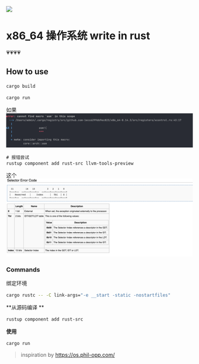 
<img src="https://cdn.dribbble.com/users/763/screenshots/1409522/her_dribbble.jpg" />

# x86_64 操作系统 write in rust

💗💗💗💗


## How to use

```sh
cargo build
```

```sh
cargo run
```

如果
![img.png](doc/img.png)

```shell
# 报错尝试
rustup component add rust-src llvm-tools-preview
```

这个
![img.png](doc/img1.png)

### Commands

绑定环境

```sh
cargo rustc -- -C link-args="-e __start -static -nostartfiles"
```

**从源码编译 **

```sh
rustup component add rust-src
```

**使用**


```sh
cargo run
```


> inspiration by https://os.phil-opp.com/
